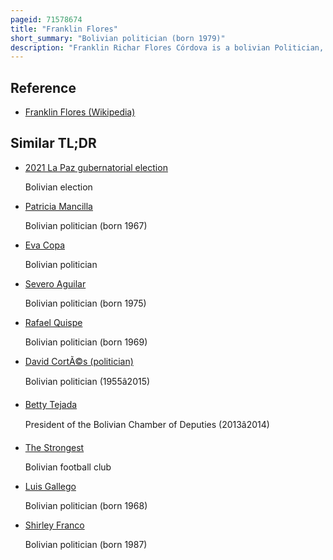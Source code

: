 ```yaml
---
pageid: 71578674
title: "Franklin Flores"
short_summary: "Bolivian politician (born 1979)"
description: "Franklin Richar Flores Córdova is a bolivian Politician, Trade Unionist, and former Student Leader serving as general Manager of the Food Production Support Enterprise since 2021. A Member of the Movement for Socialism he was previously a Member of the House of Deputies from la Paz representing Circumscription 18 from 2015 to 2020. Before that, he served as a Sica Sica municipal Councillor from 2010 to 2014, during which Time he held Office as the Body's President. In 2021, Flores was his Party's Candidate for Governor of La Paz, placing second in that Year's gubernatorial Election."
---
```


## Reference

- [Franklin Flores (Wikipedia)](https://en.wikipedia.org/?curid=71578674)

## Similar TL;DR

- [2021 La Paz gubernatorial election](/tldr/en/2021-la-paz-gubernatorial-election)

  Bolivian election

- [Patricia Mancilla](/tldr/en/patricia-mancilla)

  Bolivian politician (born 1967)

- [Eva Copa](/tldr/en/eva-copa)

  Bolivian politician

- [Severo Aguilar](/tldr/en/severo-aguilar)

  Bolivian politician (born 1975)

- [Rafael Quispe](/tldr/en/rafael-quispe)

  Bolivian politician (born 1969)

- [David CortÃ©s (politician)](/tldr/en/david-cortes-politician)

  Bolivian politician (1955â2015)

- [Betty Tejada](/tldr/en/betty-tejada)

  President of the Bolivian Chamber of Deputies (2013â2014)

- [The Strongest](/tldr/en/the-strongest)

  Bolivian football club

- [Luis Gallego](/tldr/en/luis-gallego)

  Bolivian politician (born 1968)

- [Shirley Franco](/tldr/en/shirley-franco)

  Bolivian politician (born 1987)
